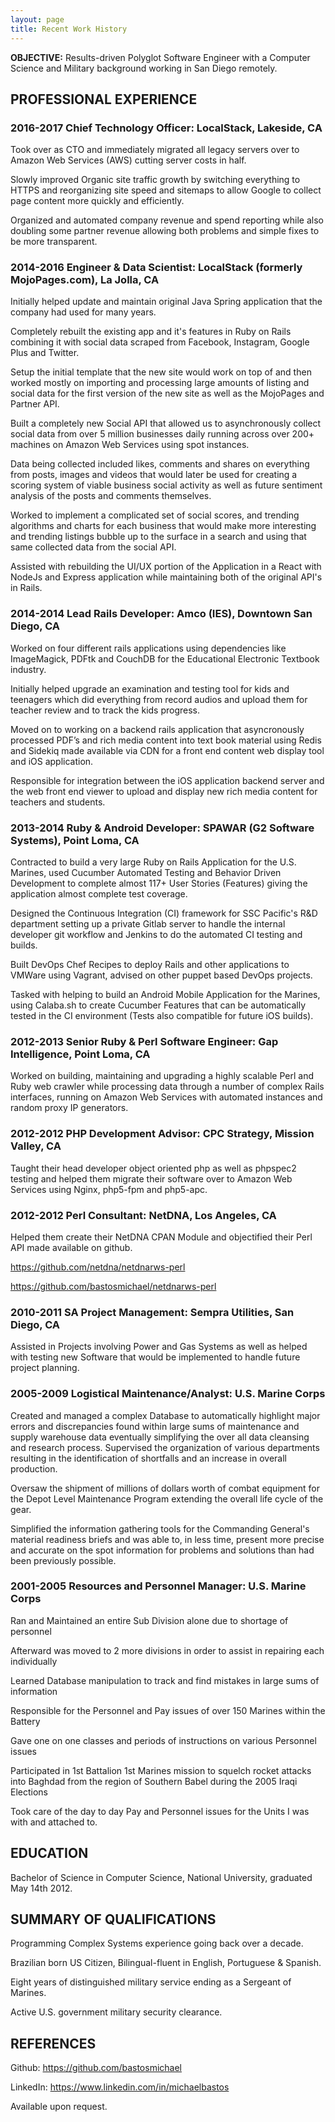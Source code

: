 ```yaml
---
layout: page
title: Recent Work History
---
```


<b>OBJECTIVE:</b> Results-driven Polyglot Software Engineer with a Computer Science and Military background working in San Diego remotely.

## PROFESSIONAL EXPERIENCE

### 2016-2017   Chief Technology Officer: LocalStack, Lakeside, CA

Took over as CTO and immediately migrated all legacy servers over to Amazon Web Services (AWS) cutting server costs in half.

Slowly improved Organic site traffic growth by switching everything to HTTPS and reorganizing site speed and sitemaps to allow Google to collect page content more quickly and efficiently.

Organized and automated company revenue and spend reporting while also doubling some partner revenue allowing both problems and simple fixes to be more transparent.

### 2014-2016   Engineer & Data Scientist: LocalStack (formerly MojoPages.com), La Jolla, CA

Initially helped update and maintain original Java Spring application that the company had used for many years.

Completely rebuilt the existing app and it's features in Ruby on Rails combining it with social data scraped from Facebook, Instagram, Google Plus and Twitter.

Setup the initial template that the new site would work on top of and then worked mostly on importing and processing large amounts of listing and social data for the first version of the new site as well as the MojoPages and Partner API.

Built a completely new Social API that allowed us to asynchronously collect social data from over 5 million businesses daily running across over 200+ machines on Amazon Web Services using spot instances.

Data being collected included likes, comments and shares on everything from posts, images and videos that would later be used for creating a scoring system of viable business social activity as well as future sentiment analysis of the posts and comments themselves.

Worked to implement a complicated set of social scores, and trending algorithms and charts for each business that would make more interesting and trending listings bubble up to the surface in a search and using that same collected data from the social API.

Assisted with rebuilding the UI/UX portion of the Application in a React with NodeJs and Express application while maintaining both of the original API's in Rails.

### 2014-2014   Lead Rails Developer: Amco (IES), Downtown San Diego, CA

Worked on four different rails applications using dependencies like ImageMagick, PDFtk and CouchDB for the Educational Electronic Textbook industry.

Initially helped upgrade an examination and testing tool for kids and teenagers which did everything from record audios and upload them for teacher review and to track the kids progress.

Moved on to working on a backend rails application that asyncronously processed PDF’s and rich media content into text book material using Redis and Sidekiq made available via CDN for a front end content web display tool and iOS application.

Responsible for integration between the iOS application backend server and the web front end viewer to upload and display new rich media content for teachers and students.

### 2013-2014   Ruby & Android Developer: SPAWAR (G2 Software Systems), Point Loma, CA

Contracted to build a very large Ruby on Rails Application for the U.S. Marines, used Cucumber Automated Testing and Behavior Driven Development to complete almost 117+ User Stories (Features) giving the application almost complete test coverage.

Designed the Continuous Integration (CI) framework for SSC Pacific's R&D department setting up a private Gitlab server to handle the internal developer git workflow and Jenkins to do the automated CI testing and builds.

Built DevOps Chef Recipes to deploy Rails and other applications to VMWare using Vagrant, advised on other puppet based DevOps projects.

Tasked with helping to build an Android Mobile Application for the Marines, using Calaba.sh to create Cucumber Features that can be automatically tested in the CI environment (Tests also compatible for future iOS builds).

### 2012-2013   Senior Ruby & Perl Software Engineer: Gap Intelligence, Point Loma, CA

Worked on building, maintaining and upgrading a highly scalable Perl and Ruby web crawler while processing data through a number of complex Rails interfaces, running on Amazon Web Services with automated instances and random proxy IP generators.

### 2012-2012   PHP Development Advisor: CPC Strategy, Mission Valley, CA

Taught their head developer object oriented php as well as phpspec2 testing and helped them migrate their software over to Amazon Web Services using Nginx, php5-fpm and php5-apc.

### 2012-2012   Perl Consultant: NetDNA, Los Angeles, CA

Helped them create their NetDNA CPAN Module and objectified their Perl API made available on github.

https://github.com/netdna/netdnarws-perl

https://github.com/bastosmichael/netdnarws-perl

### 2010-2011   SA Project Management: Sempra Utilities, San Diego, CA

Assisted in Projects involving Power and Gas Systems as well as helped with testing new Software that would be implemented to handle future project planning.

### 2005-2009   Logistical Maintenance/Analyst: U.S. Marine Corps

Created and managed a complex Database to automatically highlight major errors and discrepancies found within large sums of maintenance and supply warehouse data eventually simplifying the over all data cleansing and research process.
Supervised the organization of various departments resulting in the identification of shortfalls and an increase in overall production.

Oversaw the shipment of millions of dollars worth of combat equipment for the Depot Level Maintenance Program extending the overall life cycle of the gear.

Simplified the information gathering tools for the Commanding General's material readiness briefs and was able to, in less time, present more precise and accurate on the spot information for problems and solutions than had been previously possible.

### 2001-2005   Resources and Personnel Manager: U.S. Marine Corps

Ran and Maintained an entire Sub Division alone due to shortage of personnel

Afterward was moved to 2 more divisions in order to assist in repairing each individually

Learned Database manipulation to track and find mistakes in large sums of information

Responsible for the Personnel and Pay issues of over 150 Marines within the Battery

Gave one on one classes and periods of instructions on various Personnel issues

Participated in 1st Battalion 1st Marines mission to squelch rocket attacks into Baghdad from the region of Southern Babel during the 2005 Iraqi Elections

Took care of the day to day Pay and Personnel issues for the Units I was with and attached to.

## EDUCATION

Bachelor of Science in Computer Science, National University, graduated May 14th 2012.

## SUMMARY OF QUALIFICATIONS

Programming Complex Systems experience going back over a decade.

Brazilian born US Citizen, Bilingual-fluent in English, Portuguese & Spanish.

Eight years of distinguished military service ending as a Sergeant of Marines.

Active U.S. government military security clearance.

## REFERENCES

Github: https://github.com/bastosmichael

LinkedIn: https://www.linkedin.com/in/michaelbastos

Available upon request.
